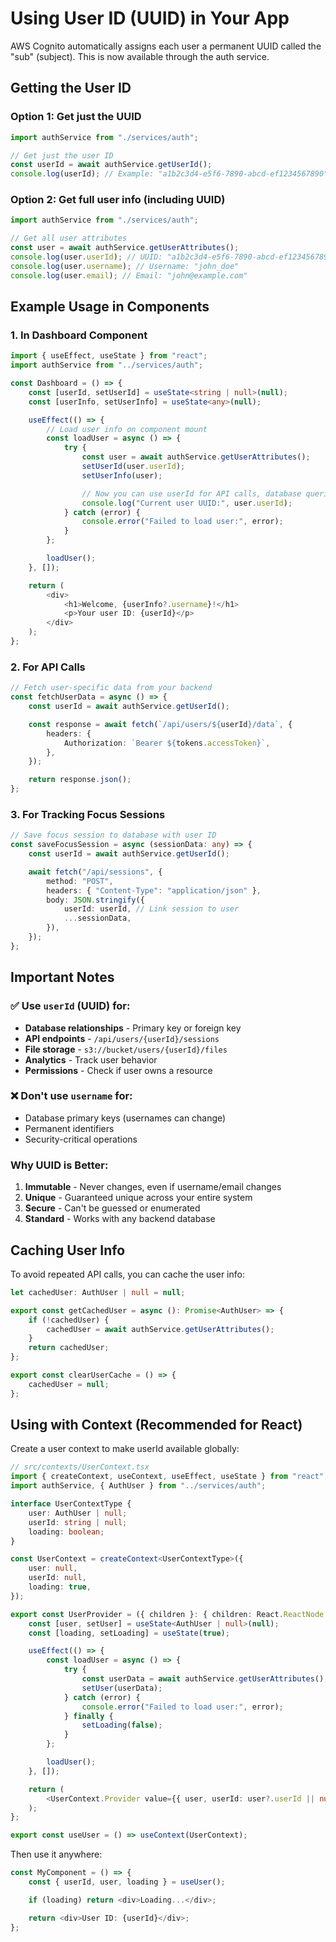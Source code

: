 # Using User ID (UUID) in Your App

AWS Cognito automatically assigns each user a permanent UUID called the "sub" (subject). This is now available through the auth service.

## Getting the User ID

### Option 1: Get just the UUID

```typescript
import authService from "./services/auth";

// Get just the user ID
const userId = await authService.getUserId();
console.log(userId); // Example: "a1b2c3d4-e5f6-7890-abcd-ef1234567890"
```

### Option 2: Get full user info (including UUID)

```typescript
import authService from "./services/auth";

// Get all user attributes
const user = await authService.getUserAttributes();
console.log(user.userId); // UUID: "a1b2c3d4-e5f6-7890-abcd-ef1234567890"
console.log(user.username); // Username: "john_doe"
console.log(user.email); // Email: "john@example.com"
```

## Example Usage in Components

### 1. In Dashboard Component

```typescript
import { useEffect, useState } from "react";
import authService from "../services/auth";

const Dashboard = () => {
	const [userId, setUserId] = useState<string | null>(null);
	const [userInfo, setUserInfo] = useState<any>(null);

	useEffect(() => {
		// Load user info on component mount
		const loadUser = async () => {
			try {
				const user = await authService.getUserAttributes();
				setUserId(user.userId);
				setUserInfo(user);

				// Now you can use userId for API calls, database queries, etc.
				console.log("Current user UUID:", user.userId);
			} catch (error) {
				console.error("Failed to load user:", error);
			}
		};

		loadUser();
	}, []);

	return (
		<div>
			<h1>Welcome, {userInfo?.username}!</h1>
			<p>Your user ID: {userId}</p>
		</div>
	);
};
```

### 2. For API Calls

```typescript
// Fetch user-specific data from your backend
const fetchUserData = async () => {
	const userId = await authService.getUserId();

	const response = await fetch(`/api/users/${userId}/data`, {
		headers: {
			Authorization: `Bearer ${tokens.accessToken}`,
		},
	});

	return response.json();
};
```

### 3. For Tracking Focus Sessions

```typescript
// Save focus session to database with user ID
const saveFocusSession = async (sessionData: any) => {
	const userId = await authService.getUserId();

	await fetch("/api/sessions", {
		method: "POST",
		headers: { "Content-Type": "application/json" },
		body: JSON.stringify({
			userId: userId, // Link session to user
			...sessionData,
		}),
	});
};
```

## Important Notes

### ✅ Use `userId` (UUID) for:

-   **Database relationships** - Primary key or foreign key
-   **API endpoints** - `/api/users/{userId}/sessions`
-   **File storage** - `s3://bucket/users/{userId}/files`
-   **Analytics** - Track user behavior
-   **Permissions** - Check if user owns a resource

### ❌ Don't use `username` for:

-   Database primary keys (usernames can change)
-   Permanent identifiers
-   Security-critical operations

### Why UUID is Better:

1. **Immutable** - Never changes, even if username/email changes
2. **Unique** - Guaranteed unique across your entire system
3. **Secure** - Can't be guessed or enumerated
4. **Standard** - Works with any backend database

## Caching User Info

To avoid repeated API calls, you can cache the user info:

```typescript
let cachedUser: AuthUser | null = null;

export const getCachedUser = async (): Promise<AuthUser> => {
	if (!cachedUser) {
		cachedUser = await authService.getUserAttributes();
	}
	return cachedUser;
};

export const clearUserCache = () => {
	cachedUser = null;
};
```

## Using with Context (Recommended for React)

Create a user context to make userId available globally:

```typescript
// src/contexts/UserContext.tsx
import { createContext, useContext, useEffect, useState } from "react";
import authService, { AuthUser } from "../services/auth";

interface UserContextType {
	user: AuthUser | null;
	userId: string | null;
	loading: boolean;
}

const UserContext = createContext<UserContextType>({
	user: null,
	userId: null,
	loading: true,
});

export const UserProvider = ({ children }: { children: React.ReactNode }) => {
	const [user, setUser] = useState<AuthUser | null>(null);
	const [loading, setLoading] = useState(true);

	useEffect(() => {
		const loadUser = async () => {
			try {
				const userData = await authService.getUserAttributes();
				setUser(userData);
			} catch (error) {
				console.error("Failed to load user:", error);
			} finally {
				setLoading(false);
			}
		};

		loadUser();
	}, []);

	return (
		<UserContext.Provider value={{ user, userId: user?.userId || null, loading }}>{children}</UserContext.Provider>
	);
};

export const useUser = () => useContext(UserContext);
```

Then use it anywhere:

```typescript
const MyComponent = () => {
	const { userId, user, loading } = useUser();

	if (loading) return <div>Loading...</div>;

	return <div>User ID: {userId}</div>;
};
```
